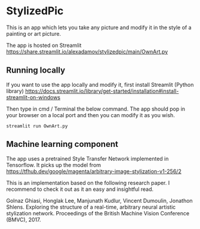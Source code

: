 # StylizedPic

This is an app which lets you take any picture and modify it in the style of a painting or art picture. 

The app is hosted on Streamlit https://share.streamlit.io/alexadamov/stylizedpic/main/OwnArt.py

## Running locally
If you want to use the app locally and modify it, first install Streamlit (Python library)
https://docs.streamlit.io/library/get-started/installation#install-streamlit-on-windows 

Then type in cmd / Terminal the below command. The app should pop in your browser on a local port and then you can modify it as you wish. 

```
streamlit run OwnArt.py
```

## Machine learning component

The app uses a pretrained Style Transfer Network implemented in Tensorflow. It picks up the model from https://tfhub.dev/google/magenta/arbitrary-image-stylization-v1-256/2

This is an implementation based on the following research paper. I recommend to check it out as it an easy and insightful read. 

Golnaz Ghiasi, Honglak Lee, Manjunath Kudlur, Vincent Dumoulin, Jonathon Shlens. Exploring the structure of a real-time, arbitrary neural artistic stylization network. Proceedings of the British Machine Vision Conference (BMVC), 2017.
